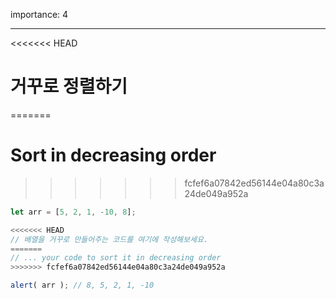 importance: 4

---

<<<<<<< HEAD
# 거꾸로 정렬하기
=======
# Sort in decreasing order
>>>>>>> fcfef6a07842ed56144e04a80c3a24de049a952a

```js
let arr = [5, 2, 1, -10, 8];

<<<<<<< HEAD
// 배열을 거꾸로 만들어주는 코드를 여기에 작성해보세요.
=======
// ... your code to sort it in decreasing order
>>>>>>> fcfef6a07842ed56144e04a80c3a24de049a952a

alert( arr ); // 8, 5, 2, 1, -10
```

